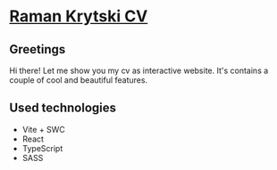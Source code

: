 # [Raman Krytski CV](https://rkey-cv.netlify.app/)

## Greetings
Hi there! Let me show you my cv as interactive website.
It's contains a couple of cool and beautiful features.

## Used technologies
- Vite + SWC
- React
- TypeScript
- SASS
